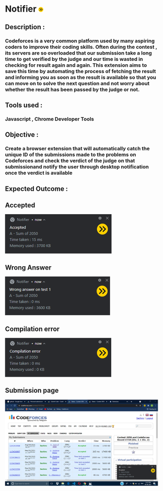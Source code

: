 
# Notifier <img src = "images/img1.png">

## Description :

### Codeforces is a very common platform used by many aspiring coders to improve their coding skills. Often during the contest , its servers are so overloaded that our submission take a long time to get verified by the judge and our time is wasted in checking for result again and again. This extension aims to save this time by automating the process of fetching the result and informing you as soon as the result is available so that you can move on to solve the next question and not worry about whether the result has been passed by the judge or not.

## Tools used :

### Javascript , Chrome Developer Tools

## Objective :
### Create a browser extension that will automatically catch the unique ID of the submissions made to the problems on Codeforces and check the verdict of the judge on that submissionand notify the user through desktop notification once the verdict is available

## Expected Outcome :

## Accepted
<img src = "images/ss1.png">

## Wrong Answer
<img src = "images/ss2.png">

## Compilation error
<img src = "images/ss3.png">

## Submission page
<img src = "images/status.png">

